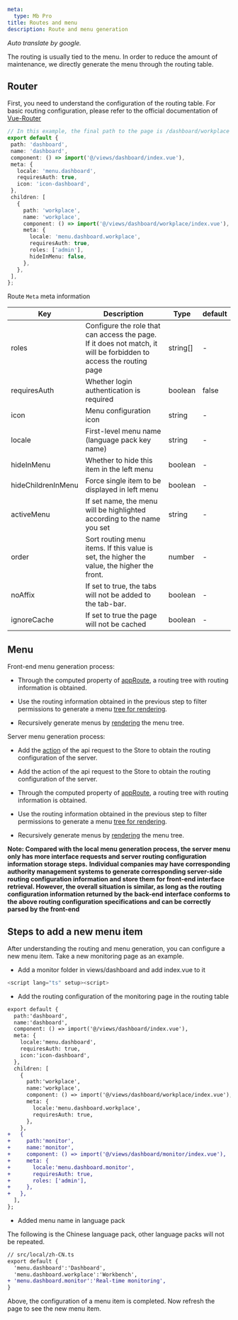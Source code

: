 ```yaml
meta:
  type: Mb Pro
title: Routes and menu
description: Route and menu generation
```

*Auto translate by google.*

The routing is usually tied to the menu. In order to reduce the amount of maintenance, we directly generate the menu through the routing table.

## Router

First, you need to understand the configuration of the routing table. For basic routing configuration, please refer to the official documentation of [Vue-Router](https://router.vuejs.org/)

 ```ts
// In this example, the final path to the page is /dashboard/workplace
export default {
  path: 'dashboard',
  name: 'dashboard',
  component: () => import('@/views/dashboard/index.vue'),
  meta: {
    locale: 'menu.dashboard',
    requiresAuth: true,
    icon: 'icon-dashboard',
  },
  children: [
    {
      path: 'workplace',
      name: 'workplace',
      component: () => import('@/views/dashboard/workplace/index.vue'),
      meta: {
        locale: 'menu.dashboard.workplace',
        requiresAuth: true,
        roles: ['admin'],
        hideInMenu: false,
      },
    },
  ],
};
```

Route `Meta` meta information

| Key	 | Description | Type | default|
| ------------- | ------------- | -------------- | -------------- |
roles | Configure the role that can access the page. If it does not match, it will be forbidden to access the routing page	 | string[]| - |
requiresAuth | Whether login authentication is required | boolean| false |
icon | Menu configuration icon | string| - |
locale | First-level menu name (language pack key name) | string| - |
hideInMenu | Whether to hide this item in the left menu | boolean| - |
hideChildrenInMenu | Force single item to be displayed in left menu | boolean| - |
activeMenu | If set name, the menu will be highlighted according to the name you set | string| - |
order | Sort routing menu items. If this value is set, the higher the value, the higher the front. | number| - |
noAffix | If set to true, the tabs will not be added to the tab-bar. | boolean| - |
ignoreCache | If set to true the page will not be cached | boolean| - |

## Menu

Front-end menu generation process:

- Through the computed property of [appRoute](https://github.com/mb-design/mb-design-pro-vue/blob/23a21ceb939e1e2334e8c3b0f1f8a8049503ad9d/mb-design-pro-vite/src/components/menu/useMenuTree.ts#L10), a routing tree with routing information is obtained.

- Use the routing information obtained in the previous step to filter permissions to generate a menu [tree for rendering](https://github.com/mb-design/mb-design-pro-vue/blob/23a21ceb939e1e2334e8c3b0f1f8a8049503ad9d/mb-design-pro-vite/src/components/menu/useMenuTree.ts#L23).

- Recursively generate menus by [rendering]((https://github.com/mb-design/mb-design-pro-vue/blob/23a21ceb939e1e2334e8c3b0f1f8a8049503ad9d/mb-design-pro-vite/src/components/menu/index.vue#L48)) the menu tree.

Server menu generation process:

- Add the [action](https://github.com/mb-design/mb-design-pro-vue/blob/23a21ceb939e1e2334e8c3b0f1f8a8049503ad9d/mb-design-pro-vite/src/store/modules/app/index.ts#L47) of the api request to the Store to obtain the routing configuration of the server.
  
- Add the action of the api request to the Store to obtain the routing configuration of the server.

- Through the computed property of [appRoute](https://github.com/mb-design/mb-design-pro-vue/blob/23a21ceb939e1e2334e8c3b0f1f8a8049503ad9d/mb-design-pro-vite/src/components/menu/useMenuTree.ts#L10), a routing tree with routing information is obtained.

- Use the routing information obtained in the previous step to filter permissions to generate a menu [tree for rendering](https://github.com/mb-design/mb-design-pro-vue/blob/23a21ceb939e1e2334e8c3b0f1f8a8049503ad9d/mb-design-pro-vite/src/components/menu/useMenuTree.ts#L23).

- Recursively generate menus by [rendering]((https://github.com/mb-design/mb-design-pro-vue/blob/23a21ceb939e1e2334e8c3b0f1f8a8049503ad9d/mb-design-pro-vite/src/components/menu/index.vue#L48)) the menu tree.

**Note: Compared with the local menu generation process, the server menu only has more interface requests and server routing configuration information storage steps.**
**Individual companies may have corresponding authority management systems to generate corresponding server-side routing configuration information and store them for front-end interface retrieval. However, the overall situation is similar, as long as the routing configuration information returned by the back-end interface conforms to the above routing configuration specifications and can be correctly parsed by the front-end**

## Steps to add a new menu item

After understanding the routing and menu generation, you can configure a new menu item. Take a new monitoring page as an example.

- Add a monitor folder in views/dashboard and add index.vue to it

 ```ts
<script lang="ts" setup><script>
```

- Add the routing configuration of the monitoring page in the routing table

```diff
export default {
  path:'dashboard',
  name:'dashboard',
  component: () => import('@/views/dashboard/index.vue'),
  meta: {
    locale:'menu.dashboard',
    requiresAuth: true,
    icon:'icon-dashboard',
  },
  children: [
    {
      path:'workplace',
      name:'workplace',
      component: () => import('@/views/dashboard/workplace/index.vue'),
      meta: {
        locale:'menu.dashboard.workplace',
        requiresAuth: true,
      },
    },
+   {
+     path:'monitor',
+     name:'monitor',
+     component: () => import('@/views/dashboard/monitor/index.vue'),
+     meta: {
+       locale:'menu.dashboard.monitor',
+       requiresAuth: true,
+       roles: ['admin'],
+     },
+   },
  ],
};
```

- Added menu name in language pack

The following is the Chinese language pack, other language packs will not be repeated.

```diff
// src/local/zh-CN.ts
export default {
  'menu.dashboard':'Dashboard',
  'menu.dashboard.workplace':'Workbench',
+ 'menu.dashboard.monitor':'Real-time monitoring',
}
```

Above, the configuration of a menu item is completed. Now refresh the page to see the new menu item.
